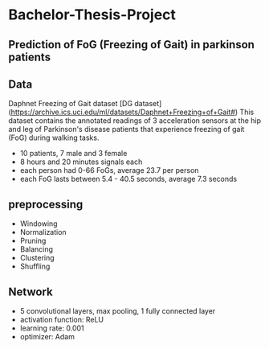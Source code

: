 # Bachelor-Thesis-Project
## Prediction of FoG (Freezing of Gait) in parkinson patients
## Data
  Daphnet Freezing of Gait  dataset  [DG dataset] (https://archive.ics.uci.edu/ml/datasets/Daphnet+Freezing+of+Gait#)
    This dataset contains the annotated readings of 3 acceleration sensors at the hip and leg of Parkinson's disease patients that experience freezing of gait (FoG) during walking tasks.
  - 10 patients, 7 male and 3 female
  - 8 hours and 20 minutes signals each
  - each person had 0-66 FoGs, average 23.7 per person
  - each FoG lasts between 5.4 - 40.5 seconds, average 7.3 seconds
 
## preprocessing
  - Windowing
  - Normalization
  - Pruning
  - Balancing
  - Clustering
  - Shuffling
  
## Network
  - 5 convolutional layers, max pooling, 1 fully connected layer
  - activation function: ReLU
  - learning rate: 0.001
  - optimizer: Adam
